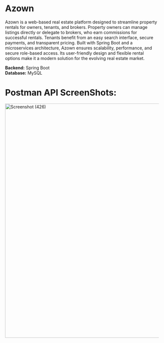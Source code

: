 # Azown

Azown is a web-based real estate platform designed to streamline property rentals for owners, tenants, and brokers. Property owners can manage listings directly or delegate to brokers, who earn commissions for successful rentals. Tenants benefit from an easy search interface, secure payments, and transparent pricing. Built with Spring Boot and a microservices architecture, Azown ensures scalability, performance, and secure role-based access. Its user-friendly design and flexible rental options make it a modern solution for the evolving real estate market.

**Backend:** Spring Boot  
**Database:** MySQL

  # Postman API ScreenShots:
 <img width="1366" height="768" alt="Screenshot (426)" src="https://github.com/user-attachments/assets/3a49a326-d344-48e6-8fc0-3f761a080262" />

